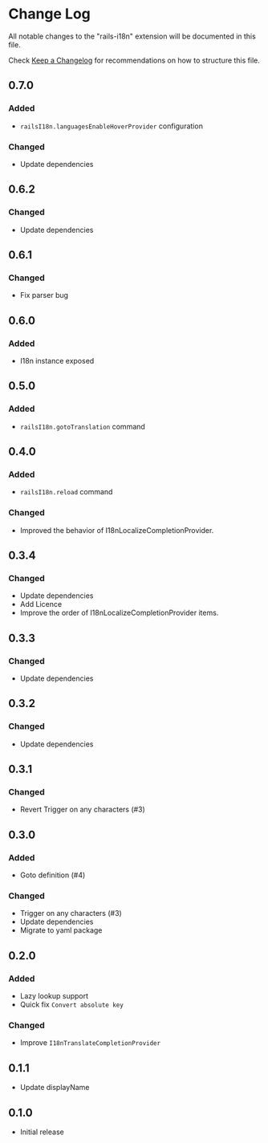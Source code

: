 # Change Log

All notable changes to the "rails-i18n" extension will be documented in this file.

Check [Keep a Changelog](http://keepachangelog.com/) for recommendations on how to structure this file.

## 0.7.0

### Added

- `railsI18n.languagesEnableHoverProvider` configuration

### Changed

- Update dependencies

## 0.6.2

### Changed

- Update dependencies

## 0.6.1

### Changed

- Fix parser bug

## 0.6.0

### Added

- I18n instance exposed

## 0.5.0

### Added

- `railsI18n.gotoTranslation` command

## 0.4.0

### Added

- `railsI18n.reload` command

### Changed

- Improved the behavior of I18nLocalizeCompletionProvider.

## 0.3.4

### Changed

- Update dependencies
- Add Licence
- Improve the order of I18nLocalizeCompletionProvider items.

## 0.3.3

### Changed

- Update dependencies

## 0.3.2

### Changed

- Update dependencies

## 0.3.1

### Changed

- Revert Trigger on any characters (#3)

## 0.3.0

### Added

- Goto definition (#4)

### Changed

- Trigger on any characters (#3)
- Update dependencies
- Migrate to yaml package

## 0.2.0

### Added

- Lazy lookup support
- Quick fix `Convert absolute key`

### Changed

- Improve `I18nTranslateCompletionProvider`

## 0.1.1

- Update displayName

## 0.1.0

- Initial release
